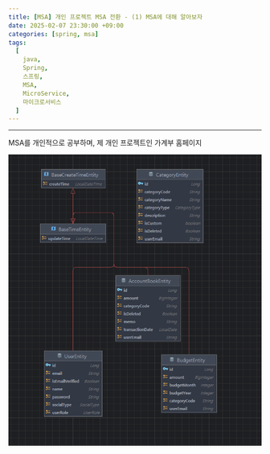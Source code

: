 ```yaml
---
title: [MSA] 개인 프로젝트 MSA 전환 - (1) MSA에 대해 알아보자
date: 2025-02-07 23:30:00 +09:00
categories: [spring, msa]
tags:
  [
    java,
    Spring,
    스프링,
    MSA,
    MicroService,
    마이크로서비스
  ]
---
```


* * *

MSA를 개인적으로 공부하며, 제 개인 프로젝트인 가계부 홈페이지


![img.png](../../assets/img8/img.png)
